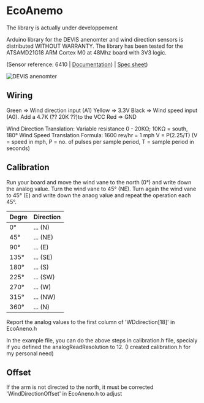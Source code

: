 # EcoAnemo

The library is actually under developpement

Arduino library for the DEVIS anenomter and wind direction sensors is distributed WITHOUT WARRANTY.
The library has been tested for the ATSAMD21G18 ARM Cortex M0 at 48Mhz board with 3V3 logic.

(Sensor reference: 6410 | [Documentation](assets/07395-277_IM_6410.pdf)) | [Spec sheet](assets/6410_SS.pdf))

![DEVIS anenomter](https://eco-sensors.ch/wp-content/uploads/2020/08/anemomter.jpg)

## Wiring

Green 		=> Wind direction input (A1) 
Yellow		=> 3.3V
Black		=> Wind speed input (A0). Add a 4.7K (?? 20K ??)to the VCC
Red			=> GND

Wind Direction Translation: Variable resistance 0 - 20KΩ; 10KΩ = south, 180°
Wind Speed Translation Formula: 
1600 rev/hr = 1 mph
V = P(2.25/T) (V = speed in mph, P = no. of pulses per sample period, T = sample period in seconds)



## Calibration

Run your board and move the wind vane to the north (0°) and write down the analog value. Turn the wind vane to 45° (NE). Turn again the wind vane to 45° (E) and write down the anaog value and repeat the operation each 45°.

Degre | Direction
--- | ---
0° 	| ... (N)
45° | ... (NE)
90°	| ... (E)
135°  | ... (SE)
180° | ... (S)
225° | ... (SW)
270° | ... (W)
315° | ... (NW)
360° | ... (N)

Report the analog values to the first column of 'WDdirection[18]' in EcoAneno.h

In the example file, you can do the above steps in calibration.h file, specialy if you defined the analogReadResolution to 12. (I created calibration.h for my personal need)

## Offset
If the arm is not directed to the north, it must be corrected 'WindDirectionOffset' in EcoAneno.h to adjust
